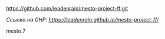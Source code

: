 https://github.com/leadenrain/mesto-project-ff.git

*Ссылка на GHP: https://leadenrain.github.io/mesto-project-ff/*

mesto.7
